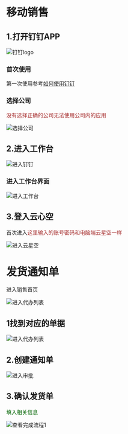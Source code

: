 

# 移动销售





 

## 1.打开钉钉APP

![钉钉logo](./imgs/钉钉logo.jpg)

### 首次使用

第一次使用参考[如何使用钉钉](./使用钉钉.html)

### 选择公司



<font color=Brown>没有选择正确的公司无法使用公司内的应用</font>



 ![选择公司](./审批业务-imgs/进入钉钉选公司.jpg)





## 2.进入工作台





 ![进入钉钉](./审批业务-imgs/进入钉钉.jpg)
### 进入工作台界面



![进入工作台](./移动设备-imgs/移动销售入口.jpg)








## 3.登入云心空

首次进入<font color=Brown>这里输入的账号密码和电脑端云星空一样</font>

![进入云星空](./审批业务-imgs/进入云星空.jpg)





# 发货通知单

进入销售首页

![进入代办列表](./移动设备-imgs/移动销售菜单.jpg)

## 1找到对应的单据



![进入代办列表](./移动设备-imgs/移动销售筛选.jpg)



## 2.创建通知单

 

![进入审批](./移动设备-imgs/创建发货通知单.jpg)

## 3.确认发货单

<font color=DarkGreen>填入相关信息</font>

![查看完成流程1](././移动设备-imgs/确认发货通知单.jpg)





